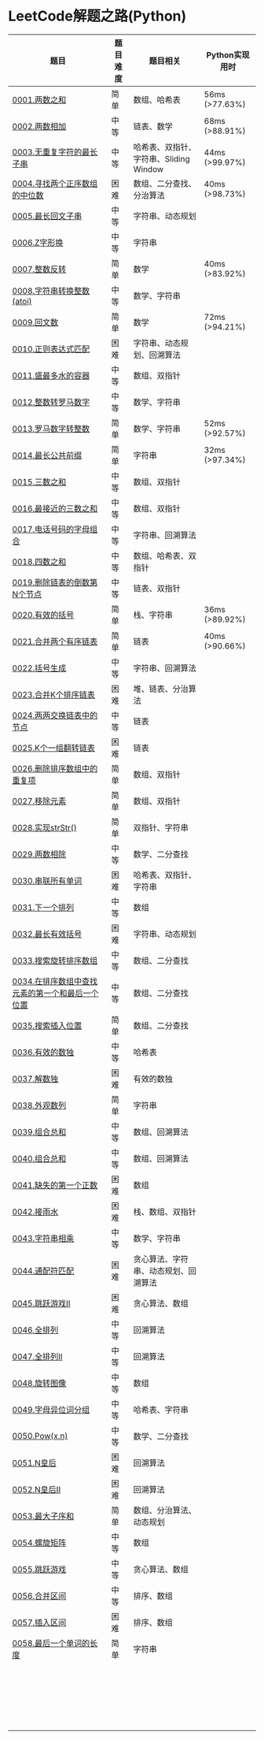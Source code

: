 # LeetCode解题之路(Python)
| 题目                                                         | 题目难度 | 题目相关                               | Python实现用时 |
| ------------------------------------------------------------ | -------- | -------------------------------------- | -------------- |
| [0001.两数之和](https://leetcode-cn.com/problems/two-sum/)   | 简单     | 数组、哈希表                           | 56ms (>77.63%) |
| [0002.两数相加](https://leetcode-cn.com/problems/add-two-numbers/) | 中等     | 链表、数学                             | 68ms (>88.91%) |
| [0003.无重复字符的最长子串](https://leetcode-cn.com/problems/longest-substring-without-repeating-characters/) | 中等     | 哈希表、双指针、字符串、Sliding Window | 44ms (>99.97%) |
| [0004.寻找两个正序数组的中位数](https://leetcode-cn.com/problems/median-of-two-sorted-arrays/) | 困难     | 数组、二分查找、分治算法               | 40ms (>98.73%) |
| [0005.最长回文子串](https://leetcode-cn.com/problems/longest-palindromic-substring/) | 中等     | 字符串、动态规划                       |                |
| [0006.Z字形换](https://leetcode-cn.com/problems/longest-palindromic-substring/) | 中等     | 字符串                                 |                |
| [0007.整数反转](https://leetcode-cn.com/problems/reverse-integer/) | 简单     | 数学                                   | 40ms (>83.92%) |
| [0008.字符串转换整数(atoi)](https://leetcode-cn.com/problems/string-to-integer-atoi/) | 中等     | 数学、字符串                           |                |
| [0009.回文数](https://leetcode-cn.com/problems/palindrome-number/) | 简单     | 数学                                   | 72ms (>94.21%) |
| [0010.正则表达式匹配](https://leetcode-cn.com/problems/regular-expression-matching/) | 困难     | 字符串、动态规划、回溯算法             |                |
| [0011.盛最多水的容器](https://leetcode-cn.com/problems/container-with-most-water/) | 中等     | 数组、双指针                           |                |
| [0012.整数转罗马数字](https://leetcode-cn.com/problems/integer-to-roman/) | 中等     | 数学、字符串                           |                |
| [0013.罗马数字转整数](https://leetcode-cn.com/problems/roman-to-integer/) | 简单     | 数学、字符串                           | 52ms (>92.57%) |
| [0014.最长公共前缀](https://leetcode-cn.com/problems/longest-common-prefix/) | 简单     | 字符串                                 | 32ms (>97.34%) |
| [0015.三数之和](https://leetcode-cn.com/problems/3sum/)      | 中等     | 数组、双指针                           |                |
| [0016.最接近的三数之和](https://leetcode-cn.com/problems/3sum-closest/) | 中等     | 数组、双指针                           |                |
| [0017.电话号码的字母组合](https://leetcode-cn.com/problems/letter-combinations-of-a-phone-number/) | 中等     | 字符串、回溯算法                       |                |
| [0018.四数之和](https://leetcode-cn.com/problems/4sum/)      | 中等     | 数组、哈希表、双指针                   |                |
| [0019.删除链表的倒数第N个节点](https://leetcode-cn.com/problems/remove-nth-node-from-end-of-list/) | 中等     | 链表、双指针                           |                |
| [0020.有效的括号](https://leetcode-cn.com/problems/valid-parentheses/) | 简单     | 栈、字符串                             | 36ms (>89.92%) |
| [0021.合并两个有序链表](https://leetcode-cn.com/problems/merge-two-sorted-lists/) | 简单     | 链表                                   | 40ms (>90.66%) |
| [0022.括号生成](https://leetcode-cn.com/problems/generate-parentheses/) | 中等     | 字符串、回溯算法                       |                |
| [0023.合并K个排序链表](https://leetcode-cn.com/problems/merge-k-sorted-lists/) | 困难     | 堆、链表、分治算法                     |                |
| [0024.两两交换链表中的节点](https://leetcode-cn.com/problems/swap-nodes-in-pairs/) | 中等     | 链表                                   |                |
| [0025.K个一组翻转链表](https://leetcode-cn.com/problems/reverse-nodes-in-k-group/) | 困难     | 链表                                   |                |
| [0026.删除排序数组中的重复项](https://leetcode-cn.com/problems/remove-duplicates-from-sorted-array/) | 简单     | 数组、双指针                           |                |
| [0027.移除元素](https://leetcode-cn.com/problems/remove-element/) | 简单     | 数组、双指针                           |                |
| [0028.实现strStr()](https://leetcode-cn.com/problems/implement-strstr/) | 简单     | 双指针、字符串                         |                |
| [0029.两数相除](https://leetcode-cn.com/problems/divide-two-integers/) | 中等     | 数学、二分查找                         |                |
| [0030.串联所有单词](https://leetcode-cn.com/problems/substring-with-concatenation-of-all-words/) | 困难     | 哈希表、双指针、字符串                 |                |
| [0031.下一个排列](https://leetcode-cn.com/problems/next-permutation/) | 中等     | 数组                                   |                |
| [0032.最长有效括号](https://leetcode-cn.com/problems/longest-valid-parentheses/) | 困难     | 字符串、动态规划                       |                |
| [0033.搜索旋转排序数组](https://leetcode-cn.com/problems/search-in-rotated-sorted-array/) | 中等     | 数组、二分查找                         |                |
| [0034.在排序数组中查找元素的第一个和最后一个位置](https://leetcode-cn.com/problems/find-first-and-last-position-of-element-in-sorted-array/) | 中等     | 数组、二分查找                         |                |
| [0035.搜索插入位置](https://leetcode-cn.com/problems/search-insert-position/) | 简单     | 数组、二分查找                         |                |
| [0036.有效的数独](https://leetcode-cn.com/problems/valid-sudoku/) | 中等     | 哈希表                                 |                |
| [0037.解数独](https://leetcode-cn.com/problems/sudoku-solver/) | 困难     | 有效的数独                             |                |
| [0038.外观数列](https://leetcode-cn.com/problems/count-and-say/) | 简单     | 字符串                                 |                |
| [0039.组合总和](https://leetcode-cn.com/problems/combination-sum/) | 中等     | 数组、回溯算法                         |                |
| [0040.组合总和](https://leetcode-cn.com/problems/combination-sum-ii/) | 中等     | 数组、回溯算法                         |                |
| [0041.缺失的第一个正数](https://leetcode-cn.com/problems/first-missing-positive/) | 困难     | 数组                                   |                |
| [0042.接雨水](https://leetcode-cn.com/problems/trapping-rain-water/) | 困难     | 栈、数组、双指针                       |                |
| [0043.字符串相乘](https://leetcode-cn.com/problems/multiply-strings/) | 中等     | 数学、字符串                           |                |
| [0044.通配符匹配](https://leetcode-cn.com/problems/wildcard-matching/) | 困难     | 贪心算法、字符串、动态规划、回溯算法   |                |
| [0045.跳跃游戏II](https://leetcode-cn.com/problems/jump-game-ii/) | 困难     | 贪心算法、数组                         |                |
| [0046.全排列](https://leetcode-cn.com/problems/permutations/) | 中等     | 回溯算法                               |                |
| [0047.全排列II](https://leetcode-cn.com/problems/permutations-ii/) | 中等     | 回溯算法                               |                |
| [0048.旋转图像](https://leetcode-cn.com/problems/rotate-image/) | 中等     | 数组                                   |                |
| [0049.字母异位词分组](https://leetcode-cn.com/problems/group-anagrams/) | 中等     | 哈希表、字符串                         |                |
| [0050.Pow(x,n)](https://leetcode-cn.com/problems/powx-n/0)   | 中等     | 数学、二分查找                         |                |
| [0051.N皇后](https://leetcode-cn.com/problems/n-queens/)     | 困难     | 回溯算法                               |                |
| [0052.N皇后II](https://leetcode-cn.com/problems/n-queens-ii/) | 困难     | 回溯算法                               |                |
| [0053.最大子序和](https://leetcode-cn.com/problems/maximum-subarray/) | 简单     | 数组、分治算法、动态规划               |                |
| [0054.螺旋矩阵](https://leetcode-cn.com/problems/spiral-matrix/) | 中等     | 数组                                   |                |
| [0055.跳跃游戏](https://leetcode-cn.com/problems/jump-game/) | 中等     | 贪心算法、数组                         |                |
| [0056.合并区间](https://leetcode-cn.com/problems/merge-intervals/) | 中等     | 排序、数组                             |                |
| [0057.插入区间](https://leetcode-cn.com/problems/insert-interval/) | 困难     | 排序、数组                             |                |
| [0058.最后一个单词的长度](https://leetcode-cn.com/problems/length-of-last-word/) | 简单     | 字符串                                 |                |
|                                                              |          |                                        |                |
|                                                              |          |                                        |                |
|                                                              |          |                                        |                |
|                                                              |          |                                        |                |
|                                                              |          |                                        |                |
|                                                              |          |                                        |                |
|                                                              |          |                                        |                |
|                                                              |          |                                        |                |
|                                                              |          |                                        |                |
|                                                              |          |                                        |                |
|                                                              |          |                                        |                |
|                                                              |          |                                        |                |
|                                                              |          |                                        |                |
|                                                              |          |                                        |                |
|                                                              |          |                                        |                |
|                                                              |          |                                        |                |
|                                                              |          |                                        |                |
|                                                              |          |                                        |                |
|                                                              |          |                                        |                |
|                                                              |          |                                        |                |
|                                                              |          |                                        |                |
|                                                              |          |                                        |                |
|                                                              |          |                                        |                |
